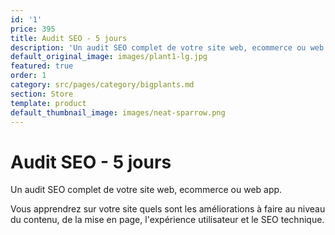```yaml
---
id: '1'
price: 395
title: Audit SEO - 5 jours
description: 'Un audit SEO complet de votre site web, ecommerce ou web app.'
default_original_image: images/plant1-lg.jpg
featured: true
order: 1
category: src/pages/category/bigplants.md
section: Store
template: product
default_thumbnail_image: images/neat-sparrow.png
---
```

# Audit SEO - 5 jours

Un audit SEO complet de votre site web, ecommerce ou web app. 

Vous apprendrez sur votre site quels sont les améliorations à faire au niveau du contenu, de la mise en page, l'expérience utilisateur et le SEO technique. 
